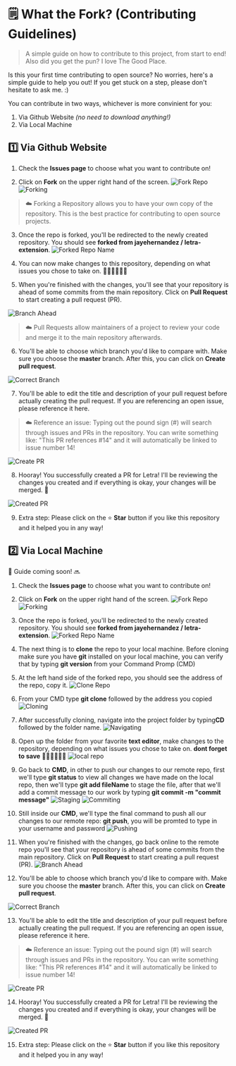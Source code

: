 # 🗒 What the Fork? (Contributing Guidelines)

> A simple guide on how to contribute to this project, from start to end! Also did you get the pun? I love The Good Place.

Is this your first time contributing to open source? No worries, here's a simple guide to help you out! If you get stuck on a step, please don't hesitate to ask me. :)

You can contribute in two ways, whichever is more convinient for you:
1. Via Github Website _(no need to download anything!)_
2. Via Local Machine

## 1️⃣ Via Github Website
1. Check the **Issues page** to choose what you want to contribute on!

2. Click on **Fork** on the upper right hand of the screen.
![Fork Repo](screenshots/fork.png)
![Forking](screenshots/forking.png)

> ☁️ Forking a Repository allows you to have your own copy of the repository. This is the best practice for contributing to open source projects.

3. Once the repo is forked, you'll be redirected to the newly created repository. You should see **forked from jayehernandez / letra-extension**.
![Forked Repo Name](screenshots/forked_repository_name.png)

4. You can now make changes to this repository, depending on what issues you chose to take on. 👩🏻‍💻👨🏻‍💻

5. When you're finished with the changes, you'll see that your repository is ahead of some commits from the main repository. Click on **Pull Request** to start creating a pull request (PR).

![Branch Ahead](screenshots/branch_ahead.png)

> ☁️ Pull Requests allow maintainers of a project to review your code and merge it to the main repository afterwards.

6. You'll be able to choose which branch you'd like to compare with. Make sure you choose the **master** branch. After this, you can click on **Create pull request**.

![Correct Branch](screenshots/correct_branch.png)

7. You'll be able to edit the title and description of your pull request before actually creating the pull request. If you are referencing an open issue, please reference it here. 

> ☁️ Reference an issue: Typing out the pound sign (#) will search through issues and PRs in the repository. You can write something like: "This PR references #14" and it will automatically be linked to issue number 14!

![Create PR](screenshots/create_pr.png)

8. Hooray! You successfully created a PR for Letra! I'll be reviewing the changes you created and if everything is okay, your changes will be merged. 🥳

![Created PR](screenshots/created_pr.png)

9. Extra step: Please click on the ⭐️ **Star** button if you like this repository and it helped you in any way!

## 2️⃣ Via Local Machine
 
🚧 Guide coming soon! 🔜

1. Check the **Issues page** to choose what you want to contribute on!

2. Click on **Fork** on the upper right hand of the screen.
![Fork Repo](screenshots/fork.png)
![Forking](screenshots/forking.png)

3. Once the repo is forked, you'll be redirected to the newly created repository. You should see **forked from jayehernandez / letra-extension**.
![Forked Repo Name](screenshots/forked_repository_name.png)

4. The next thing is to **clone** the repo to your local machine. Before cloning make sure you have **git** installed on your local machine, you can verify that by typing **git version** from your Command Promp (CMD)

5. At the left hand side of the forked repo, you should see the address of the repo, copy it. 
![Clone Repo](screenshots/clone.png)

6. From your CMD type **git clone** followed by the address you copied
![Cloning](screenshots/cloning.png)

7. After successfully cloning, navigate into the project folder by typing**CD** followed by the folder name.
![Navigating](screenshots/navigate.png)

8. Open up the folder from your favorite **text editor**,  make changes to the repository, depending on what issues you chose to take on. **dont forget to save** 👩🏻‍💻👨🏻‍💻
![local repo](screenshots/localrepo.png)

9. Go back to **CMD**, in other to push our changes to our remote repo, first we'll type **git status** to view all changes we have made on the local repo, then we'll type **git add fileName** to stage the file, after that we'll add a commit message to our work by typing **git commit -m "commit message"**
![Staging](screenshots/staging.png)
![Commiting](screenshots/commiting.png)

10. Still inside our **CMD**, we'll type the final command to push all our changes to our remote repo: **git push**, you will be promted to type in your username and password
![Pushing](screenshots/pushing.png)

11. When you're finished with the changes, go back online to the remote repo you'll see that your repository is ahead of some commits from the main repository. Click on **Pull Request** to start creating a pull request (PR).
![Branch Ahead](screenshots/branch_ahead.png)

12. You'll be able to choose which branch you'd like to compare with. Make sure you choose the **master** branch. After this, you can click on **Create pull request**.

![Correct Branch](screenshots/correct_branch.png)

13. You'll be able to edit the title and description of your pull request before actually creating the pull request. If you are referencing an open issue, please reference it here. 

> ☁️ Reference an issue: Typing out the pound sign (#) will search through issues and PRs in the repository. You can write something like: "This PR references #14" and it will automatically be linked to issue number 14!

![Create PR](screenshots/create_pr.png)

14. Hooray! You successfully created a PR for Letra! I'll be reviewing the changes you created and if everything is okay, your changes will be merged. 🥳

![Created PR](screenshots/created_pr.png)

15. Extra step: Please click on the ⭐️ **Star** button if you like this repository and it helped you in any way!